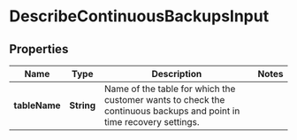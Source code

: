 

# DescribeContinuousBackupsInput


## Properties

| Name | Type | Description | Notes |
|------------ | ------------- | ------------- | -------------|
|**tableName** | **String** | Name of the table for which the customer wants to check the continuous backups and point in time recovery settings. |  |




